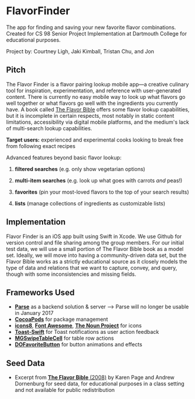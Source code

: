 # FlavorFinder
The app for finding and saving your new favorite flavor combinations. Created for CS 98 Senior Project Implementation at Dartmouth College for educational purposes.

Project by: Courtney Ligh, Jaki Kimball, Tristan Chu, and Jon

## Pitch
The Flavor Finder is a flavor pairing lookup mobile app—a creative culinary tool for inspiration, experimentation, and reference with user-generated content. There is currently no easy mobile way to look up what flavors go well together or what flavors go well with the ingredients you currently have. A book called [The Flavor Bible](http://www.amazon.com/The-Flavor-Bible-Creativity-Imaginative/dp/0316118400) offers some flavor lookup capabilities, but it is incomplete in certain respects, most notably in static content limitations, accessibility via digital mobile platforms, and the medium's lack of multi-search lookup capabilities.

**Target users:** experienced and experimental cooks looking to break free from following exact recipes

Advanced features beyond basic flavor lookup:

1. **filtered searches** (e.g. only show vegetarian options)
	
2. **multi-item searches** (e.g. look up what goes with carrots *and* peas!)

3. **favorites** (pin your most-loved flavors to the top of your search results)

4. **lists** (manage collections of ingredients as customizable lists)

## Implementation
Flavor Finder is an iOS app built using Swift in Xcode. We use Github for version control and file sharing among the group members. For our initial test data, we will use a small portion of The Flavor Bible book as a model set. Ideally, we will move into having a community-driven data set, but the Flavor Bible works as a strictly educational source as it closely models the type of data and relations that we want to capture, convey, and query, though with some inconsistencies and missing fields.

## Frameworks Used
* [**Parse**](https://www.parse.com/?) as a backend solution & server --> Parse will no longer be usable in January 2017
* [**CocoaPods**](https://cocoapods.org/) for package management
* [**icons8**](https://icons8.com/), [**Font Awesome**](http://fontawesome.io), [**The Noun Project**](https://thenounproject.com/) for icons
* [**Toast-Swift**](https://github.com/scalessec/Toast-Swift) for Toast notifications as user action feedback
* [**MGSwipeTableCell**](https://github.com/MortimerGoro/MGSwipeTableCell) for table row actions
* [**DOFavoriteButton**](https://github.com/okmr-d/DOFavoriteButton) for button animations and effects

## Seed Data
* Excerpt from [**The Flavor Bible** (2008)](http://www.amazon.com/Flavor-Bible-Essential-Creativity-Imaginative/dp/0316118400/) by Karen Page and Andrew Dornenburg for seed data, for educational purposes in a class setting and not available for public redistribution
